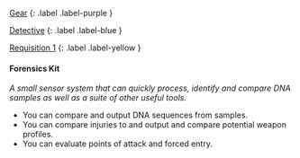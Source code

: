 
[Gear](Game/Core/Gear)
{: .label .label-purple }

[Detective](Game/Detective)
{: .label .label-blue }

[Requisition 1](Game/Deployment#Requisition)
{: .label .label-yellow }
#### Forensics Kit
*A small sensor system that can quickly process, identify and compare DNA samples as well as a suite of other useful tools.*
* You can compare and output DNA sequences from samples.
* You can compare injuries to and output and compare potential weapon profiles.
* You can evaluate points of attack and forced entry.

